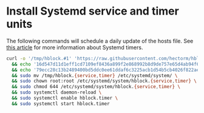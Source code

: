 # Install Systemd service and timer units
The following commands will schedule a daily update of the hosts file. See [this article](https://wiki.archlinux.org/index.php/Systemd/Timers) for more information about Systemd timers.

```sh
curl -o '/tmp/hblock.#1' 'https://raw.githubusercontent.com/hectorm/hblock/v1.6.0/resources/systemd/hblock.{service,timer}' \
  && echo '16d547d11d1eff1cd7109ef8436a899f2e868992b8d9de757e65d4ab94f64fe7  /tmp/hblock.service' | shasum -c \
  && echo '79ecc28c13b2489400bd5ddc0ee61ddaf6c3225acb1d54b5cb4026f822ae60e8  /tmp/hblock.timer' | shasum -c \
  && sudo mv /tmp/hblock.{service,timer} /etc/systemd/system/ \
  && sudo chown root:root /etc/systemd/system/hblock.{service,timer} \
  && sudo chmod 644 /etc/systemd/system/hblock.{service,timer} \
  && sudo systemctl daemon-reload \
  && sudo systemctl enable hblock.timer \
  && sudo systemctl start hblock.timer
```
